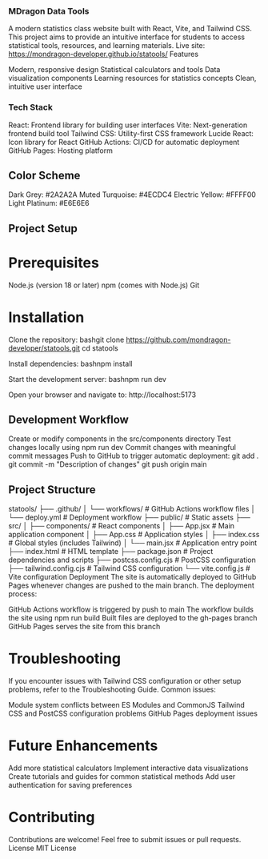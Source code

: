### MDragon Data Tools

A modern statistics class website built with React, Vite, and Tailwind CSS. This project aims to provide an intuitive interface for students to access statistical tools, resources, and learning materials.
Live site: https://mondragon-developer.github.io/statools/
Features

Modern, responsive design
Statistical calculators and tools
Data visualization components
Learning resources for statistics concepts
Clean, intuitive user interface

### Tech Stack

React: Frontend library for building user interfaces
Vite: Next-generation frontend build tool
Tailwind CSS: Utility-first CSS framework
Lucide React: Icon library for React
GitHub Actions: CI/CD for automatic deployment
GitHub Pages: Hosting platform

## Color Scheme

Dark Grey: #2A2A2A
Muted Turquoise: #4ECDC4
Electric Yellow: #FFFF00
Light Platinum: #E6E6E6

## Project Setup

# Prerequisites

Node.js (version 18 or later)
npm (comes with Node.js)
Git

# Installation

Clone the repository:
bashgit clone https://github.com/mondragon-developer/statools.git
cd statools

Install dependencies:
bashnpm install

Start the development server:
bashnpm run dev

Open your browser and navigate to:
http://localhost:5173

## Development Workflow

Create or modify components in the src/components directory
Test changes locally using npm run dev
Commit changes with meaningful commit messages
Push to GitHub to trigger automatic deployment:
git add .
git commit -m "Description of changes"
git push origin main

## Project Structure

statools/
├── .github/
│ └── workflows/ # GitHub Actions workflow files
│ └── deploy.yml # Deployment workflow
├── public/ # Static assets
├── src/
│ ├── components/ # React components
│ ├── App.jsx # Main application component
│ ├── App.css # Application styles
│ ├── index.css # Global styles (includes Tailwind)
│ └── main.jsx # Application entry point
├── index.html # HTML template
├── package.json # Project dependencies and scripts
├── postcss.config.cjs # PostCSS configuration
├── tailwind.config.cjs # Tailwind CSS configuration
└── vite.config.js # Vite configuration
Deployment
The site is automatically deployed to GitHub Pages whenever changes are pushed to the main branch. The deployment process:

GitHub Actions workflow is triggered by push to main
The workflow builds the site using npm run build
Built files are deployed to the gh-pages branch
GitHub Pages serves the site from this branch

# Troubleshooting

If you encounter issues with Tailwind CSS configuration or other setup problems, refer to the Troubleshooting Guide.
Common issues:

Module system conflicts between ES Modules and CommonJS
Tailwind CSS and PostCSS configuration problems
GitHub Pages deployment issues

# Future Enhancements

Add more statistical calculators
Implement interactive data visualizations
Create tutorials and guides for common statistical methods
Add user authentication for saving preferences

# Contributing

Contributions are welcome! Feel free to submit issues or pull requests.
License
MIT License
